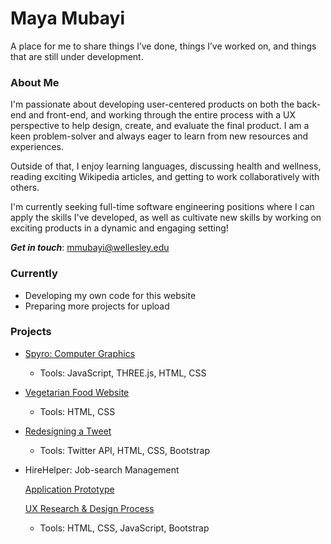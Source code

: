 # Maya Mubayi

<p> A place for me to share things I’ve done, things I’ve worked on, and things that are still under development. </p>

### About Me
I'm passionate about developing user-centered products on both the back-end and front-end, and working through the entire process with a UX perspective to help design, create, and evaluate the final product. I am a keen problem-solver and always eager to learn from new resources and experiences.

Outside of that, I enjoy learning languages, discussing health and wellness, reading exciting Wikipedia articles, and getting to work collaboratively with others.

I'm currently seeking full-time software engineering positions where I can apply the skills I've developed, as well as cultivate new skills by working on exciting products in a dynamic and engaging setting! 

**_Get in touch_**: mmubayi@wellesley.edu

### Currently 
* Developing my own code for this website
* Preparing more projects for upload

### Projects
* [Spyro: Computer Graphics](./spyro-graphics)
  * Tools: JavaScript, THREE.js, HTML, CSS

* [Vegetarian Food Website](./food-website)
  * Tools: HTML, CSS

* [Redesigning a Tweet](./tweet-redesign)
  * Tools: Twitter API, HTML, CSS, Bootstrap

* HireHelper: Job-search Management
  

   [Application Prototype](http://cs.wellesley.edu/~hirehelper/HireHelper/Landing.html)
   
   [UX Research & Design Process](http://cs.wellesley.edu/~hirehelper/team-site/teamsite.html)
   
   * Tools: HTML, CSS, JavaScript, Bootstrap
